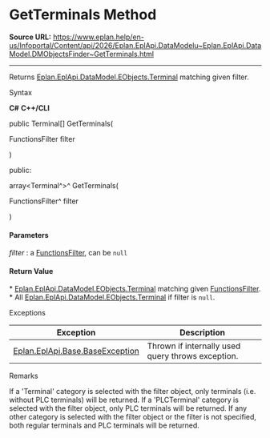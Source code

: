 # GetTerminals Method

**Source URL:** https://www.eplan.help/en-us/Infoportal/Content/api/2026/Eplan.EplApi.DataModelu~Eplan.EplApi.DataModel.DMObjectsFinder~GetTerminals.html

---

Returns [Eplan.EplApi.DataModel.EObjects.Terminal](Eplan.EplApi.DataModelu~Eplan.EplApi.DataModel.EObjects.Terminal.html) matching given filter.

Syntax

**C#**
**C++/CLI**


public Terminal[] GetTerminals( 

   FunctionsFilter filter

)

public:

array<Terminal^>^ GetTerminals( 

   FunctionsFilter^ filter

)


#### Parameters

*filter*
:   a [FunctionsFilter](Eplan.EplApi.DataModelu~Eplan.EplApi.DataModel.FunctionsFilter.html), can be `null`

#### Return Value

\* [Eplan.EplApi.DataModel.EObjects.Terminal](Eplan.EplApi.DataModelu~Eplan.EplApi.DataModel.EObjects.Terminal.html) matching given [FunctionsFilter](Eplan.EplApi.DataModelu~Eplan.EplApi.DataModel.FunctionsFilter.html). \* All [Eplan.EplApi.DataModel.EObjects.Terminal](Eplan.EplApi.DataModelu~Eplan.EplApi.DataModel.EObjects.Terminal.html) if filter is `null`.

Exceptions

| Exception | Description |
| --- | --- |
| [Eplan.EplApi.Base.BaseException](Eplan.EplApi.Baseu~Eplan.EplApi.Base.BaseException.html) | Thrown if internally used query throws exception. |

Remarks

If a 'Terminal' category is selected with the filter object, only terminals (i.e. without PLC terminals) will be returned. If a 'PLCTerminal' category is selected with the filter object, only PLC terminals will be returned. If any other category is selected with the filter object or the filter is not specified, both regular terminals and PLC terminals will be returned.
